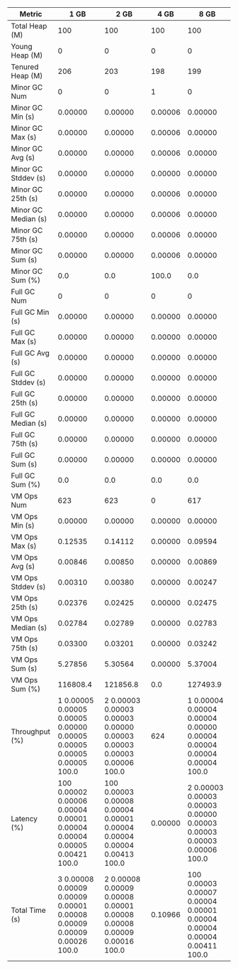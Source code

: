 | Metric | 1 GB | 2 GB | 4 GB | 8 GB |
|------|----|----|----|----|
| Total Heap (M) | 100 | 100 | 100 | 100 |
| Young Heap (M) | 0 | 0 | 0 | 0 |
| Tenured Heap (M) | 206 | 203 | 198 | 199 |
| Minor GC Num | 0 | 0 | 1 | 0 |
| Minor GC Min (s) | 0.00000 | 0.00000 | 0.00006 | 0.00000 |
| Minor GC Max (s) | 0.00000 | 0.00000 | 0.00006 | 0.00000 |
| Minor GC Avg (s) | 0.00000 | 0.00000 | 0.00006 | 0.00000 |
| Minor GC Stddev (s) | 0.00000 | 0.00000 | 0.00000 | 0.00000 |
| Minor GC 25th (s) | 0.00000 | 0.00000 | 0.00006 | 0.00000 |
| Minor GC Median (s) | 0.00000 | 0.00000 | 0.00006 | 0.00000 |
| Minor GC 75th (s) | 0.00000 | 0.00000 | 0.00006 | 0.00000 |
| Minor GC Sum (s) | 0.00000 | 0.00000 | 0.00006 | 0.00000 |
| Minor GC Sum (%) | 0.0 | 0.0 | 100.0 | 0.0 |
| Full GC Num | 0 | 0 | 0 | 0 |
| Full GC Min (s) | 0.00000 | 0.00000 | 0.00000 | 0.00000 |
| Full GC Max (s) | 0.00000 | 0.00000 | 0.00000 | 0.00000 |
| Full GC Avg (s) | 0.00000 | 0.00000 | 0.00000 | 0.00000 |
| Full GC Stddev (s) | 0.00000 | 0.00000 | 0.00000 | 0.00000 |
| Full GC 25th (s) | 0.00000 | 0.00000 | 0.00000 | 0.00000 |
| Full GC Median (s) | 0.00000 | 0.00000 | 0.00000 | 0.00000 |
| Full GC 75th (s) | 0.00000 | 0.00000 | 0.00000 | 0.00000 |
| Full GC Sum (s) | 0.00000 | 0.00000 | 0.00000 | 0.00000 |
| Full GC Sum (%) | 0.0 | 0.0 | 0.0 | 0.0 |
| VM Ops Num | 623 | 623 | 0 | 617 |
| VM Ops Min (s) | 0.00000 | 0.00000 | 0.00000 | 0.00000 |
| VM Ops Max (s) | 0.12535 | 0.14112 | 0.00000 | 0.09594 |
| VM Ops Avg (s) | 0.00846 | 0.00850 | 0.00000 | 0.00869 |
| VM Ops Stddev (s) | 0.00310 | 0.00380 | 0.00000 | 0.00247 |
| VM Ops 25th (s) | 0.02376 | 0.02425 | 0.00000 | 0.02475 |
| VM Ops Median (s) | 0.02784 | 0.02789 | 0.00000 | 0.02783 |
| VM Ops 75th (s) | 0.03300 | 0.03201 | 0.00000 | 0.03242 |
| VM Ops Sum (s) | 5.27856 | 5.30564 | 0.00000 | 5.37004 |
| VM Ops Sum (%) | 116808.4 | 121856.8 | 0.0 | 127493.9 |
| Throughput (%) | 1	0.00005	0.00005	0.00005	0.00000	0.00005	0.00005	0.00005	0.00005	100.0 | 2	0.00003	0.00003	0.00003	0.00000	0.00003	0.00003	0.00003	0.00006	100.0 | 624 | 1	0.00004	0.00004	0.00004	0.00000	0.00004	0.00004	0.00004	0.00004	100.0 |
| Latency (%) | 100	0.00002	0.00006	0.00004	0.00001	0.00004	0.00004	0.00005	0.00421	100.0 | 100	0.00003	0.00008	0.00004	0.00001	0.00004	0.00004	0.00004	0.00413	100.0 | 0.00000 | 2	0.00003	0.00003	0.00003	0.00000	0.00003	0.00003	0.00003	0.00006	100.0 |
| Total Time (s) | 3	0.00008	0.00009	0.00009	0.00001	0.00008	0.00009	0.00009	0.00026	100.0 | 2	0.00008	0.00009	0.00008	0.00001	0.00008	0.00008	0.00009	0.00016	100.0 | 0.10966 | 100	0.00003	0.00007	0.00004	0.00001	0.00004	0.00004	0.00004	0.00411	100.0 |
